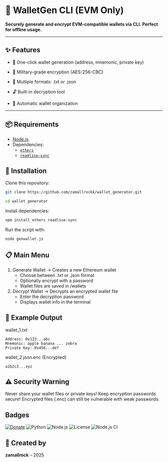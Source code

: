 # 🔐 WalletGen CLI (EVM Only)

**Securely generate and encrypt EVM-compatible wallets via CLI. Perfect for offline usage.**

---

## ✨ Features

- 🚀 One-click wallet generation (address, mnemonic, private key)

- 🔐 Military-grade encryption (AES-256-CBC)

- 📁 Multiple formats: .txt or .json

- 🔓 Built-in decryption tool

- 📂 Automatic wallet organization
---

## 📦 Requirements

- [Node.js](https://nodejs.org)
- Dependencies:
  - [`ethers`](https://www.npmjs.com/package/ethers)
  - [`readline-sync`](https://www.npmjs.com/package/readline-sync)

## 🚀 Installation
Clone this repository:
```bash
git clone https://github.com/zamallrockk/wallet_generator.git

cd wallet_generator
```
Install dependencies:
```bash
npm install ethers readline-sync
```
Run the script with:
```bash
node genwallet.js
```

## 📋 Main Menu
1. Generate Wallet → Creates a new Ethereum wallet
   - Choose between .txt or .json format
   - Optionally encrypt with a password
   - Wallet files are saved in /wallets
2. Decrypt Wallet → Decrypts an encrypted wallet file
   - Enter the decryption password
   - Displays wallet info in the terminal


## 📌 Example Output
wallet_1.txt
```
Address: 0x123...abc  
Mnemonic: apple banana ... zebra  
Private Key: 0x456...def
```
wallet_2.json.enc (Encrypted)
```
a1b2c3...xyz
```
## ⚠️ Security Warning
Never share your wallet files or private keys!
Keep encryption passwords secure!
Encrypted files (.enc) can still be vulnerable with weak passwords.

## Badges

[![Donate](https://img.shields.io/badge/Buy_Me_a_Coffee-ko--fi-FF5E5B?logo=ko-fi&logoColor=white&style=flat-square)](https://ko-fi.com/zamallrock)
![Python](https://img.shields.io/badge/Python-3.10+-blue)
![Node.js](https://img.shields.io/badge/Node.js-18+-green)
![License](https://img.shields.io/badge/license-MIT-green)
![Node.js CI](https://github.com/zamallrockk/wallet_generator/actions/workflows/nodejs-ci.yml/badge.svg)



## 🧠 Created by
**zamallrock** – 2025




